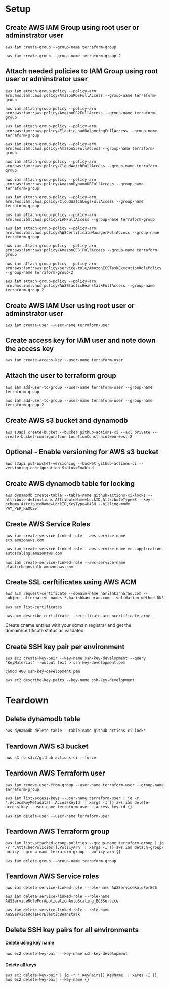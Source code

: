 # Setup

## Create AWS IAM Group using root user or adminstrator user

    aws iam create-group --group-name terraform-group

    aws iam create-group --group-name terraform-group-2

## Attach needed policies to IAM Group using root user or adminstrator user

    aws iam attach-group-policy --policy-arn arn:aws:iam::aws:policy/AmazonRDSFullAccess --group-name terraform-group

    aws iam attach-group-policy --policy-arn arn:aws:iam::aws:policy/AmazonEC2FullAccess --group-name terraform-group

    aws iam attach-group-policy --policy-arn arn:aws:iam::aws:policy/ElasticLoadBalancingFullAccess --group-name terraform-group
    
    aws iam attach-group-policy --policy-arn arn:aws:iam::aws:policy/AmazonS3FullAccess --group-name terraform-group
    
    aws iam attach-group-policy --policy-arn arn:aws:iam::aws:policy/CloudWatchFullAccess --group-name terraform-group
    
    aws iam attach-group-policy --policy-arn arn:aws:iam::aws:policy/AmazonDynamoDBFullAccess --group-name terraform-group

    aws iam attach-group-policy --policy-arn arn:aws:iam::aws:policy/CloudWatchLogsFullAccess --group-name terraform-group

    aws iam attach-group-policy --policy-arn arn:aws:iam::aws:policy/IAMFullAccess --group-name terraform-group

    aws iam attach-group-policy --policy-arn arn:aws:iam::aws:policy/AWSCertificateManagerFullAccess --group-name terraform-group

    aws iam attach-group-policy --policy-arn arn:aws:iam::aws:policy/AmazonECS_FullAccess --group-name terraform-group

    aws iam attach-group-policy --policy-arn arn:aws:iam::aws:policy/service-role/AmazonECSTaskExecutionRolePolicy --group-name terraform-group-2

    aws iam attach-group-policy --policy-arn arn:aws:iam::aws:policy/AWSElasticBeanstalkFullAccess --group-name terraform-group-2

## Create AWS IAM User using root user or adminstrator user

    aws iam create-user --user-name terraform-user

## Create access key for IAM user and note down the access key

    aws iam create-access-key --user-name terraform-user

## Attach the user to terraform group

    aws iam add-user-to-group --user-name terraform-user --group-name terraform-group

    aws iam add-user-to-group --user-name terraform-user --group-name terraform-group-2

## Create AWS s3 bucket and dynamodb

    aws s3api create-bucket --bucket github-actions-ci --acl private --create-bucket-configuration LocationConstraint=eu-west-2

## Optional - Enable versioning for AWS s3 bucket
    aws s3api put-bucket-versioning --bucket github-actions-ci --versioning-configuration Status=Enabled

## Create AWS dynamodb table for locking

    aws dynamodb create-table --table-name github-actions-ci-locks --attribute-definitions AttributeName=LockID,AttributeType=S --key-schema AttributeName=LockID,KeyType=HASH --billing-mode PAY_PER_REQUEST

## Create AWS Service Roles

    aws iam create-service-linked-role --aws-service-name ecs.amazonaws.com

    aws iam create-service-linked-role --aws-service-name ecs.application-autoscaling.amazonaws.com

    aws iam create-service-linked-role --aws-service-name elasticbeanstalk.amazonaws.com

## Create SSL cerftificates using AWS ACM

    aws acm request-certificate --domain-name harishkannarao.com --subject-alternative-names *.harishkannarao.com --validation-method DNS

    aws acm list-certificates

    aws acm describe-certificate --certificate-arn <certificate_arn>

Create cname entries with your domain registrar and get the domain/certificate status as validated

## Create SSH key pair per environment

    aws ec2 create-key-pair --key-name ssh-key-development --query 'KeyMaterial' --output text > ssh-key-development.pem

    chmod 400 ssh-key-development.pem

    aws ec2 describe-key-pairs --key-name ssh-key-development


# Teardown

## Delete dynamodb table

    aws dynamodb delete-table --table-name github-actions-ci-locks

## Teardown AWS s3 bucket

    aws s3 rb s3://github-actions-ci --force

## Teardown AWS Terraform user

    aws iam remove-user-from-group --user-name terraform-user --group-name terraform-group

    aws iam list-access-keys --user-name terraform-user | jq -r '.AccessKeyMetadata[].AccessKeyId' | xargs -I {} aws iam delete-access-key --user-name terraform-user --access-key-id {}

    aws iam delete-user --user-name terraform-user

## Teardown AWS Terraform group

    aws iam list-attached-group-policies --group-name terraform-group | jq -r '.AttachedPolicies[].PolicyArn' | xargs -I {} aws iam detach-group-policy --group-name terraform-group --policy-arn {}

    aws iam delete-group --group-name terraform-group

## Teardown AWS Service roles

    aws iam delete-service-linked-role --role-name AWSServiceRoleForECS

    aws iam delete-service-linked-role --role-name AWSServiceRoleForApplicationAutoScaling_ECSService

    aws iam delete-service-linked-role --role-name AWSServiceRoleForElasticBeanstalk

## Delete SSH key pairs for all environments

#### Delete using key name

    aws ec2 delete-key-pair --key-name ssh-key-development

#### Delete all keys

    aws ec2 delete-key-pair | jq -r '.KeyPairs[].KeyName' | xargs -I {} aws ec2 delete-key-pair --key-name {}